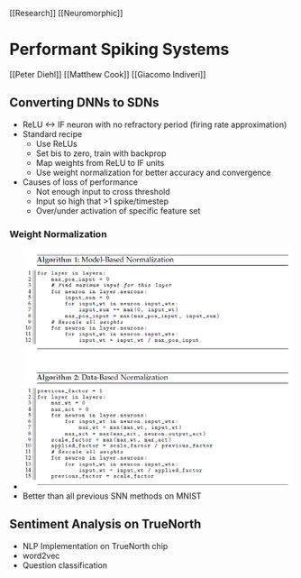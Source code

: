 [[Research]] [[Neuromorphic]]

# Performant Spiking Systems

[[Peter Diehl]] [[Matthew Cook]] [[Giacomo Indiveri]]

## Converting DNNs to SDNs
- ReLU <-> IF neuron with no refractory period (firing rate approximation)
- Standard recipe	
	- Use ReLUs
	- Set bis to zero, train  with backprop
	- Map weights from ReLU to IF units
	- Use weight normalization  for better accuracy and convergence
- Causes of loss of performance
	- Not enough input to cross threshold
	- Input so high that >1 spike/timestep
	- Over/under activation of specific feature set

### Weight Normalization
- ![Pasted image 20210630115924.png](Pasted%20image%2020210630115924.png)
- Better than all previous SNN methods on MNIST

## Sentiment Analysis on TrueNorth
- NLP Implementation on TrueNorth chip
- word2vec
- Question classification

